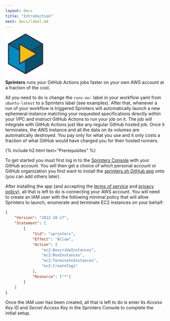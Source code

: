 ```yaml
---
layout: docs
title: "Introduction"
next: docs/label.md
---
```


<img src="/assets/logo/sprinters.svg" width="128px" alt="Sprinters Logo">

**Sprinters** runs your GitHub Actions jobs faster on your own AWS account at a fraction of the cost.

All you need to do is change the `runs-on:` label in your
workflow yaml from `ubuntu-latest` to a Sprinters label (see examples). After that, whenever a run of your workflow is
triggered Sprinters will automatically launch a new ephemeral instance matching your requested specifications directly
within your VPC and instruct GitHub Actions to run your job on it. The job will integrate with GitHub Actions just like
any regular GitHub hosted job. Once it terminates, the AWS instance and all the data on its volumes are automatically
destroyed. You pay only for what you use and it only costs a fraction of what GitHub would have charged you for their
hosted runners.

{% include h2.html text="Prerequisites" %}

To get started you must first log in to the [Sprinters Console](https://console.sprinters.sh/login) with your GitHub
account. You will then get a choice of which personal account or GitHub organization you first want to install the
[sprinters.sh GitHub app](https://github.com/apps/sprinters-sh) onto (you can add others later).

After installing the app (and accepting the [terms of service](https://sprinters.sh/terms) and [privacy policy](https://sprinters.sh/privacy)),
all that is left to do is connecting your AWS account. You will need to create an IAM user with the following minimal
policy that will allow Sprinters to launch, enumerate and terminate EC2 instances on your behalf:

```json
{
    "Version": "2012-10-17",
    "Statement": [
        {
            "Sid": "sprinters",
            "Effect": "Allow",
            "Action": [
                "ec2:DescribeInstances",
                "ec2:RunInstances",
                "ec2:TerminateInstances",
                "ec2:CreateTags"
            ],
            "Resource": ["*"]
        }
    ]
}
```

Once the IAM user has been created, all that is left to do is enter its *Access Key ID* and *Secret Access Key* in the
Sprinters Console to complete the initial setup.
